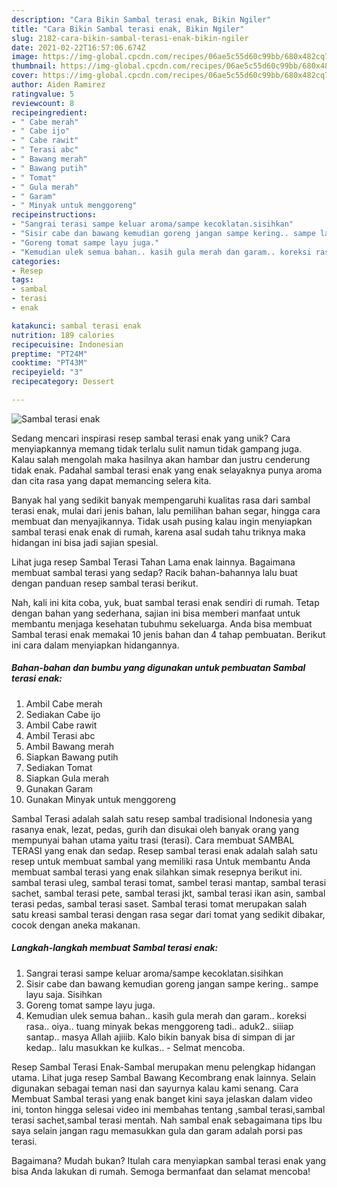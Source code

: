 ```yaml
---
description: "Cara Bikin Sambal terasi enak, Bikin Ngiler"
title: "Cara Bikin Sambal terasi enak, Bikin Ngiler"
slug: 2182-cara-bikin-sambal-terasi-enak-bikin-ngiler
date: 2021-02-22T16:57:06.674Z
image: https://img-global.cpcdn.com/recipes/06ae5c55d60c99bb/680x482cq70/sambal-terasi-enak-foto-resep-utama.jpg
thumbnail: https://img-global.cpcdn.com/recipes/06ae5c55d60c99bb/680x482cq70/sambal-terasi-enak-foto-resep-utama.jpg
cover: https://img-global.cpcdn.com/recipes/06ae5c55d60c99bb/680x482cq70/sambal-terasi-enak-foto-resep-utama.jpg
author: Aiden Ramirez
ratingvalue: 5
reviewcount: 8
recipeingredient:
- " Cabe merah"
- " Cabe ijo"
- " Cabe rawit"
- " Terasi abc"
- " Bawang merah"
- " Bawang putih"
- " Tomat"
- " Gula merah"
- " Garam"
- " Minyak untuk menggoreng"
recipeinstructions:
- "Sangrai terasi sampe keluar aroma/sampe kecoklatan.sisihkan"
- "Sisir cabe dan bawang kemudian goreng jangan sampe kering.. sampe layu saja. Sisihkan"
- "Goreng tomat sampe layu juga."
- "Kemudian ulek semua bahan.. kasih gula merah dan garam.. koreksi rasa.. oiya.. tuang minyak bekas menggoreng tadi.. aduk2.. siiiap santap.. masya Allah ajiiib. Kalo bikin banyak bisa di simpan di jar kedap.. lalu masukkan ke kulkas..  Selmat mencoba."
categories:
- Resep
tags:
- sambal
- terasi
- enak

katakunci: sambal terasi enak 
nutrition: 189 calories
recipecuisine: Indonesian
preptime: "PT24M"
cooktime: "PT43M"
recipeyield: "3"
recipecategory: Dessert

---
```



![Sambal terasi enak](https://img-global.cpcdn.com/recipes/06ae5c55d60c99bb/680x482cq70/sambal-terasi-enak-foto-resep-utama.jpg)

Sedang mencari inspirasi resep sambal terasi enak yang unik? Cara menyiapkannya memang tidak terlalu sulit namun tidak gampang juga. Kalau salah mengolah maka hasilnya akan hambar dan justru cenderung tidak enak. Padahal sambal terasi enak yang enak selayaknya punya aroma dan cita rasa yang dapat memancing selera kita.

Banyak hal yang sedikit banyak mempengaruhi kualitas rasa dari sambal terasi enak, mulai dari jenis bahan, lalu pemilihan bahan segar, hingga cara membuat dan menyajikannya. Tidak usah pusing kalau ingin menyiapkan sambal terasi enak enak di rumah, karena asal sudah tahu triknya maka hidangan ini bisa jadi sajian spesial.

Lihat juga resep Sambal Terasi Tahan Lama enak lainnya. Bagaimana membuat sambal terasi yang sedap? Racik bahan-bahannya lalu buat dengan panduan resep sambal terasi berikut.


Nah, kali ini kita coba, yuk, buat sambal terasi enak sendiri di rumah. Tetap dengan bahan yang sederhana, sajian ini bisa memberi manfaat untuk membantu menjaga kesehatan tubuhmu sekeluarga. Anda bisa membuat Sambal terasi enak memakai 10 jenis bahan dan 4 tahap pembuatan. Berikut ini cara dalam menyiapkan hidangannya.

<!--inarticleads1-->

##### Bahan-bahan dan bumbu yang digunakan untuk pembuatan Sambal terasi enak:

1. Ambil  Cabe merah
1. Sediakan  Cabe ijo
1. Ambil  Cabe rawit
1. Ambil  Terasi abc
1. Ambil  Bawang merah
1. Siapkan  Bawang putih
1. Sediakan  Tomat
1. Siapkan  Gula merah
1. Gunakan  Garam
1. Gunakan  Minyak untuk menggoreng


Sambal Terasi adalah salah satu resep sambal tradisional Indonesia yang rasanya enak, lezat, pedas, gurih dan disukai oleh banyak orang yang mempunyai bahan utama yaitu trasi (terasi). Cara membuat SAMBAL TERASI yang enak dan sedap. Resep sambal terasi enak adalah salah satu resep untuk membuat sambal yang memiliki rasa Untuk membantu Anda membuat sambal terasi yang enak silahkan simak resepnya berikut ini. sambal terasi uleg, sambal terasi tomat, sambel terasi mantap, sambal terasi sachet, sambal terasi pete, sambal terasi jkt, sambal terasi ikan asin, sambal terasi pedas, sambal terasi saset. Sambal terasi tomat merupakan salah satu kreasi sambal terasi dengan rasa segar dari tomat yang sedikit dibakar, cocok dengan aneka makanan. 

<!--inarticleads2-->

##### Langkah-langkah membuat Sambal terasi enak:

1. Sangrai terasi sampe keluar aroma/sampe kecoklatan.sisihkan
1. Sisir cabe dan bawang kemudian goreng jangan sampe kering.. sampe layu saja. Sisihkan
1. Goreng tomat sampe layu juga.
1. Kemudian ulek semua bahan.. kasih gula merah dan garam.. koreksi rasa.. oiya.. tuang minyak bekas menggoreng tadi.. aduk2.. siiiap santap.. masya Allah ajiiib. Kalo bikin banyak bisa di simpan di jar kedap.. lalu masukkan ke kulkas..  - Selmat mencoba.


Resep Sambal Terasi Enak-Sambal merupakan menu pelengkap hidangan utama. Lihat juga resep Sambal Bawang Kecombrang enak lainnya. Selain digunakan sebagai teman nasi dan sayurnya kalau kami senang. Cara Membuat Sambal terasi yang enak banget kini saya jelaskan dalam video ini, tonton hingga selesai video ini membahas tentang ,sambal terasi,sambal terasi sachet,sambal terasi mentah. Nah sambal enak sebagaimana tips Ibu saya selain jangan ragu memasukkan gula dan garam adalah porsi pas terasi. 

Bagaimana? Mudah bukan? Itulah cara menyiapkan sambal terasi enak yang bisa Anda lakukan di rumah. Semoga bermanfaat dan selamat mencoba!
